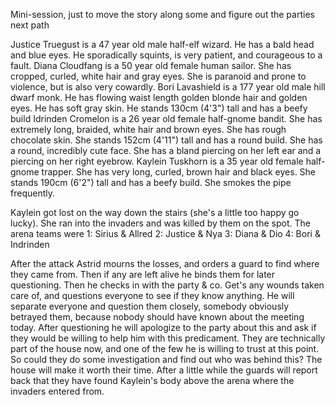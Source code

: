 Mini-session, just to move the story along some and figure out the parties next path

Justice Truegust is a 47 year old male half-elf wizard. He has a bald head and blue eyes. He sporadically squints, is very patient, and courageous to a fault.
Diana  Cloudfang is a 50 year old female human sailor. She has cropped, curled, white hair and gray eyes. She is paranoid and prone to violence, but is also very cowardly.
Bori Lavashield is a 177 year old male hill dwarf monk. He has flowing waist length golden blonde hair and golden eyes. He has soft gray skin. He stands 130cm (4'3") tall and has a beefy build
Idrinden Cromelon is a 26 year old female half-gnome bandit. She has extremely long, braided, white hair and brown eyes. She has rough chocolate skin. She stands 152cm (4'11") tall and has a round build. She has a round, incredibly cute face. She has a bland piercing on her left ear and a piercing on her right eyebrow.
Kaylein  Tuskhorn is a 35 year old female half-gnome trapper. She has very long, curled, brown hair and black eyes. She stands 190cm (6'2") tall and has a beefy build. She smokes the pipe frequently.

Kaylein got lost on the way down the stairs (she's a little too happy go lucky). She ran into the invaders and was killed by them on the spot.
The arena teams were
1: Sirius & Allred
2: Justice & Nya
3: Diana & Dio
4: Bori & Indrinden


After the attack Astrid mourns the losses, and orders a guard to find where they came from. Then if any are left alive he binds them for later questioning. Then he checks in with the party & co. Get's any wounds taken care of, and questions everyone to see if they know anything.
He will separate everyone and question them closely, somebody obviously betrayed them, because nobody should have known about the meeting today. After questioning he will apologize to the party about this and ask if they would be willing to help him with this predicament. They are technically part of the house now, and one of the few he is willing to trust at this point. So could they do some investigation and find out who was behind this? The house will make it worth their time.
After a little while the guards will report back that they have found Kaylein's body above the arena where the invaders entered from.
